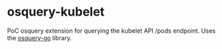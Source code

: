 # osquery-kubelet

PoC osquery extension for querying the kubelet API /pods endpoint. Uses the [osquery-go](https://github.com/kolide/osquery-go) library.
